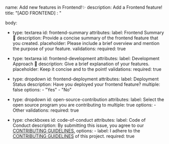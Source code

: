 name: Add new features in Frontend!✨
description: Add a Frontend feature!
title: "[ADD FRONTEND] : "

body:
  - type: textarea
    id: frontend-summary
    attributes:
      label: Frontend Summary 📝
      description: Provide a concise summary of the frontend feature that you created.
      placeholder: Please include a brief overview and mention the purpose of your feature.
    validations:
      required: true

  - type: textarea
    id: frontend-development
    attributes:
      label: Development Approach 🚀
      description: Give a brief explanation of your features.
      placeholder: Keep it concise and to the point!
    validations:
      required: true
      
  - type: dropdown
    id: frontend-deployment
    attributes:
      label: Deployment Status
      description: Have you deployed your frontend feature?
      multiple: false
      options:
        - "Yes"
        - "No"

  - type: dropdown
    id: open-source-contribution
    attributes:
      label: Select the open source program you are contributing to
      multiple: true
      options:
        - Other
    validations:
      required: true

  - type: checkboxes
    id: code-of-conduct
    attributes:
      label: Code of Conduct
      description: By submitting this issue, you agree to our [CONTRIBUTING GUIDELINES.](../blob/master/CONTRIBUTING.md)
      options:
        - label: I adhere to the [CONTRIBUTING GUIDELINES](../blob/master/CONTRIBUTING.md) of this project.
          required: true